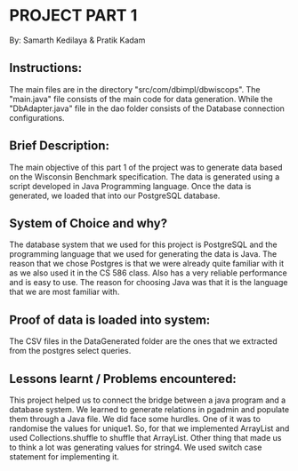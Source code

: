# PROJECT PART 1
By: Samarth Kedilaya & Pratik Kadam

## Instructions:
The main files are in the directory "src/com/dbimpl/dbwiscops". The "main.java" file consists of the main code for data generation. While the "DbAdapter.java" file in the dao folder consists of the Database connection configurations.

## Brief Description:
The main objective of this part 1 of the project was to generate data based on the Wisconsin Benchmark specification. The data is generated using a script developed in Java Programming language. Once the data is generated, we loaded that into our PostgreSQL database.

## System of Choice and why?
The database system that we used for this project is PostgreSQL and the programming language that we used for generating the data is Java. The reason that we chose Postgres is that we were already quite familiar with it as we also used it in the CS 586 class. Also has a very reliable performance and is easy to  use. The reason for choosing Java was that it is the language that we are most familiar with.

## Proof of data is loaded into system:
The CSV files in the DataGenerated folder are the ones that we extracted from the postgres select queries.

## Lessons learnt / Problems encountered: 
This project helped us to connect the bridge between a java program and a database system. We learned to generate relations in pgadmin and populate them through a Java file. We did face some hurdles. One of it was to randomise the values for unique1. So, for that we implemented ArrayList and used Collections.shuffle to shuffle that ArrayList. Other thing that made us to think a lot was generating values for string4. We used switch case statement for implementing it.
